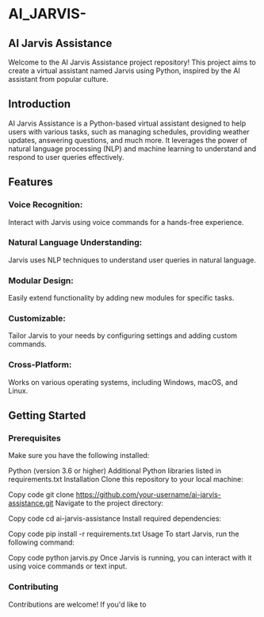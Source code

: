 # AI_JARVIS-

## AI Jarvis Assistance
Welcome to the AI Jarvis Assistance project repository! This project aims to create a virtual assistant named Jarvis using Python, inspired by the AI assistant from popular culture.

## Introduction
AI Jarvis Assistance is a Python-based virtual assistant designed to help users with various tasks, such as managing schedules, providing weather updates, answering questions, and much more. It leverages the power of natural language processing (NLP) and machine learning to understand and respond to user queries effectively.

## Features
### Voice Recognition: 
Interact with Jarvis using voice commands for a hands-free experience.
### Natural Language Understanding: 
Jarvis uses NLP techniques to understand user queries in natural language.
### Modular Design:
Easily extend functionality by adding new modules for specific tasks.
### Customizable:
Tailor Jarvis to your needs by configuring settings and adding custom commands.
### Cross-Platform:
Works on various operating systems, including Windows, macOS, and Linux.
##  Getting Started
### Prerequisites
Make sure you have the following installed:

Python (version 3.6 or higher)
Additional Python libraries listed in requirements.txt
Installation
Clone this repository to your local machine:

Copy code
git clone https://github.com/your-username/ai-jarvis-assistance.git
Navigate to the project directory:

Copy code
cd ai-jarvis-assistance
Install required dependencies:

Copy code
pip install -r requirements.txt
Usage
To start Jarvis, run the following command:

Copy code
python jarvis.py
Once Jarvis is running, you can interact with it using voice commands or text input.

### Contributing
Contributions are welcome! If you'd like to
